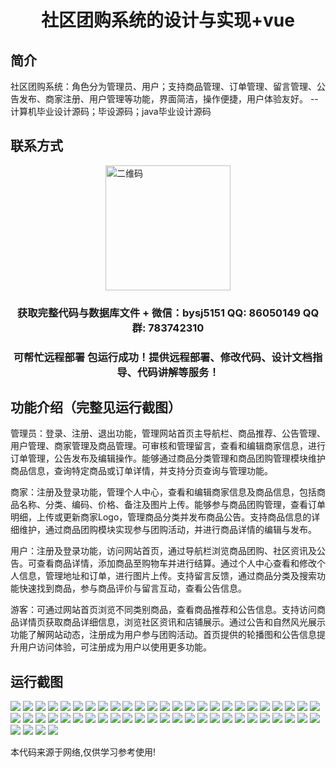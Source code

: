 <p><h1 align="center">社区团购系统的设计与实现+vue</h1></p>

## 简介
社区团购系统：角色分为管理员、用户；支持商品管理、订单管理、留言管理、公告发布、商家注册、用户管理等功能，界面简洁，操作便捷，用户体验友好。    --计算机毕业设计源码；毕设源码；java毕业设计源码


## 联系方式
<img src="https://bs-1329754181.cos.ap-shanghai.myqcloud.com/wx.jpg" alt="二维码" style="display: block; margin: 0 auto;" width="200px">
<p><h3 align="center">获取完整代码与数据库文件 + 微信：bysj5151 QQ: 86050149 QQ群: 783742310</h3></p>
<p><h3 align="center">可帮忙远程部署 包运行成功！提供远程部署、修改代码、设计文档指导、代码讲解等服务！</h3></p>

## 功能介绍（完整见运行截图）
管理员：登录、注册、退出功能，管理网站首页主导航栏、商品推荐、公告管理、用户管理、商家管理及商品管理。可审核和管理留言，查看和编辑商家信息，进行订单管理，公告发布及编辑操作。能够通过商品分类管理和商品团购管理模块维护商品信息，查询特定商品或订单详情，并支持分页查询与管理功能。

商家：注册及登录功能，管理个人中心，查看和编辑商家信息及商品信息，包括商品名称、分类、编码、价格、备注及图片上传。能够参与商品团购管理，查看订单明细，上传或更新商家Logo，管理商品分类并发布商品公告。支持商品信息的详细维护，通过商品团购模块实现参与团购活动，并进行商品详情的编辑与发布。

用户：注册及登录功能，访问网站首页，通过导航栏浏览商品团购、社区资讯及公告。可查看商品详情，添加商品至购物车并进行结算。通过个人中心查看和修改个人信息，管理地址和订单，进行图片上传。支持留言反馈，通过商品分类及搜索功能快速找到商品，参与商品评价与留言互动，查看公告信息。

游客：可通过网站首页浏览不同类别商品，查看商品推荐和公告信息。支持访问商品详情页获取商品详细信息，浏览社区资讯和店铺展示。通过公告和自然风光展示功能了解网站动态，注册成为用户参与团购活动。首页提供的轮播图和公告信息提升用户访问体验，可注册成为用户以使用更多功能。


## 运行截图
![](https://bs-1329754181.cos.ap-shanghai.myqcloud.com/ssm/CommunityGroupBuySystem/img/001.jpg)
![](https://bs-1329754181.cos.ap-shanghai.myqcloud.com/ssm/CommunityGroupBuySystem/img/002.jpg)
![](https://bs-1329754181.cos.ap-shanghai.myqcloud.com/ssm/CommunityGroupBuySystem/img/003.jpg)
![](https://bs-1329754181.cos.ap-shanghai.myqcloud.com/ssm/CommunityGroupBuySystem/img/004.jpg)
![](https://bs-1329754181.cos.ap-shanghai.myqcloud.com/ssm/CommunityGroupBuySystem/img/005.jpg)
![](https://bs-1329754181.cos.ap-shanghai.myqcloud.com/ssm/CommunityGroupBuySystem/img/006.jpg)
![](https://bs-1329754181.cos.ap-shanghai.myqcloud.com/ssm/CommunityGroupBuySystem/img/007.jpg)
![](https://bs-1329754181.cos.ap-shanghai.myqcloud.com/ssm/CommunityGroupBuySystem/img/008.jpg)
![](https://bs-1329754181.cos.ap-shanghai.myqcloud.com/ssm/CommunityGroupBuySystem/img/009.jpg)
![](https://bs-1329754181.cos.ap-shanghai.myqcloud.com/ssm/CommunityGroupBuySystem/img/010.jpg)
![](https://bs-1329754181.cos.ap-shanghai.myqcloud.com/ssm/CommunityGroupBuySystem/img/011.jpg)
![](https://bs-1329754181.cos.ap-shanghai.myqcloud.com/ssm/CommunityGroupBuySystem/img/012.jpg)
![](https://bs-1329754181.cos.ap-shanghai.myqcloud.com/ssm/CommunityGroupBuySystem/img/013.jpg)
![](https://bs-1329754181.cos.ap-shanghai.myqcloud.com/ssm/CommunityGroupBuySystem/img/014.jpg)
![](https://bs-1329754181.cos.ap-shanghai.myqcloud.com/ssm/CommunityGroupBuySystem/img/015.jpg)
![](https://bs-1329754181.cos.ap-shanghai.myqcloud.com/ssm/CommunityGroupBuySystem/img/016.jpg)
![](https://bs-1329754181.cos.ap-shanghai.myqcloud.com/ssm/CommunityGroupBuySystem/img/017.jpg)
![](https://bs-1329754181.cos.ap-shanghai.myqcloud.com/ssm/CommunityGroupBuySystem/img/018.jpg)
![](https://bs-1329754181.cos.ap-shanghai.myqcloud.com/ssm/CommunityGroupBuySystem/img/019.jpg)
![](https://bs-1329754181.cos.ap-shanghai.myqcloud.com/ssm/CommunityGroupBuySystem/img/020.jpg)
![](https://bs-1329754181.cos.ap-shanghai.myqcloud.com/ssm/CommunityGroupBuySystem/img/021.jpg)
![](https://bs-1329754181.cos.ap-shanghai.myqcloud.com/ssm/CommunityGroupBuySystem/img/022.jpg)
![](https://bs-1329754181.cos.ap-shanghai.myqcloud.com/ssm/CommunityGroupBuySystem/img/023.jpg)
![](https://bs-1329754181.cos.ap-shanghai.myqcloud.com/ssm/CommunityGroupBuySystem/img/024.jpg)
![](https://bs-1329754181.cos.ap-shanghai.myqcloud.com/ssm/CommunityGroupBuySystem/img/025.jpg)
![](https://bs-1329754181.cos.ap-shanghai.myqcloud.com/ssm/CommunityGroupBuySystem/img/026.jpg)
![](https://bs-1329754181.cos.ap-shanghai.myqcloud.com/ssm/CommunityGroupBuySystem/img/027.jpg)
![](https://bs-1329754181.cos.ap-shanghai.myqcloud.com/ssm/CommunityGroupBuySystem/img/028.jpg)
![](https://bs-1329754181.cos.ap-shanghai.myqcloud.com/ssm/CommunityGroupBuySystem/img/029.jpg)
![](https://bs-1329754181.cos.ap-shanghai.myqcloud.com/ssm/CommunityGroupBuySystem/img/030.jpg)
![](https://bs-1329754181.cos.ap-shanghai.myqcloud.com/ssm/CommunityGroupBuySystem/img/031.jpg)
![](https://bs-1329754181.cos.ap-shanghai.myqcloud.com/ssm/CommunityGroupBuySystem/img/032.jpg)
![](https://bs-1329754181.cos.ap-shanghai.myqcloud.com/ssm/CommunityGroupBuySystem/img/033.jpg)
![](https://bs-1329754181.cos.ap-shanghai.myqcloud.com/ssm/CommunityGroupBuySystem/img/034.jpg)
![](https://bs-1329754181.cos.ap-shanghai.myqcloud.com/ssm/CommunityGroupBuySystem/img/035.jpg)
![](https://bs-1329754181.cos.ap-shanghai.myqcloud.com/ssm/CommunityGroupBuySystem/img/036.jpg)
![](https://bs-1329754181.cos.ap-shanghai.myqcloud.com/ssm/CommunityGroupBuySystem/img/037.jpg)
![](https://bs-1329754181.cos.ap-shanghai.myqcloud.com/ssm/CommunityGroupBuySystem/img/038.jpg)
![](https://bs-1329754181.cos.ap-shanghai.myqcloud.com/ssm/CommunityGroupBuySystem/img/039.jpg)
![](https://bs-1329754181.cos.ap-shanghai.myqcloud.com/ssm/CommunityGroupBuySystem/img/040.jpg)
![](https://bs-1329754181.cos.ap-shanghai.myqcloud.com/ssm/CommunityGroupBuySystem/img/041.jpg)
![](https://bs-1329754181.cos.ap-shanghai.myqcloud.com/ssm/CommunityGroupBuySystem/img/042.jpg)
![](https://bs-1329754181.cos.ap-shanghai.myqcloud.com/ssm/CommunityGroupBuySystem/img/043.jpg)
![](https://bs-1329754181.cos.ap-shanghai.myqcloud.com/ssm/CommunityGroupBuySystem/img/044.jpg)
![](https://bs-1329754181.cos.ap-shanghai.myqcloud.com/ssm/CommunityGroupBuySystem/img/045.jpg)
![](https://bs-1329754181.cos.ap-shanghai.myqcloud.com/ssm/CommunityGroupBuySystem/img/046.jpg)
![](https://bs-1329754181.cos.ap-shanghai.myqcloud.com/ssm/CommunityGroupBuySystem/img/047.jpg)
![](https://bs-1329754181.cos.ap-shanghai.myqcloud.com/ssm/CommunityGroupBuySystem/img/048.jpg)
![](https://bs-1329754181.cos.ap-shanghai.myqcloud.com/ssm/CommunityGroupBuySystem/img/049.jpg)
![](https://bs-1329754181.cos.ap-shanghai.myqcloud.com/ssm/CommunityGroupBuySystem/img/050.jpg)
![](https://bs-1329754181.cos.ap-shanghai.myqcloud.com/ssm/CommunityGroupBuySystem/img/051.jpg)
![](https://bs-1329754181.cos.ap-shanghai.myqcloud.com/ssm/CommunityGroupBuySystem/img/052.jpg)
![](https://bs-1329754181.cos.ap-shanghai.myqcloud.com/ssm/CommunityGroupBuySystem/img/053.jpg)
![](https://bs-1329754181.cos.ap-shanghai.myqcloud.com/ssm/CommunityGroupBuySystem/img/054.jpg)

<p>本代码来源于网络,仅供学习参考使用!</p>
